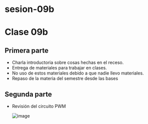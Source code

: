 # sesion-09b

# Clase 09b

## Primera parte

- Charla introductoria sobre cosas hechas en el receso.
- Entrega de materiales para trabajar en clases.
- No uso de estos materiales debido a que nadie llevo materiales.
- Repaso de la materia del semestre desde las bases

## Segunda parte

- Revisión del circuito PWM

  ![image](https://github.com/user-attachments/assets/0d86d019-c382-4be4-b96b-0f8403fed20c)

